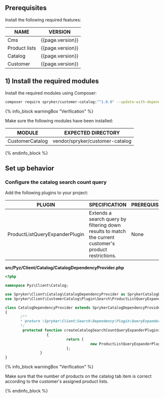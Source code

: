 

## Prerequisites

Install the following required features:

| NAME | VERSION |
| --- | --- |
| Cms | {{page.version}} |
| Product lists | {{page.version}} |
| Catalog | {{page.version}} |
| Customer | {{page.version}} |

## 1) Install the required modules

Install the required modules using Composer:

```bash
composer require spryker/customer-catalog:"^1.0.0" --update-with-dependencies
```

{% info_block warningBox "Verification" %}

Make sure the following modules have been installed:

| MODULE | EXPECTED DIRECTORY |
| --- | --- |
| CustomerCatalog | vendor/spryker/customer-catalog |

{% endinfo_block %}

## Set up behavior

### Configure the catalog search count query

Add the following plugins to your project:

| PLUGIN | SPECIFICATION | PREREQUISITES | NAMESPACE |
| --- | --- | --- | --- |
| ProductListQueryExpanderPlugin | Extends a search query by filtering down results to match the current customer's product restrictions. | None |  \Spryker\Client\CustomerCatalog\Plugin\Search\ProductListQueryExpanderPlugin |

**src/Pyz/Client/Catalog/CatalogDependencyProvider.php**

 ```php
 <?php

namespace Pyz\Client\Catalog;

use Spryker\Client\Catalog\CatalogDependencyProvider as SprykerCatalogDependencyProvider;
use Spryker\Client\CustomerCatalog\Plugin\Search\ProductListQueryExpanderPlugin;

class CatalogDependencyProvider extends SprykerCatalogDependencyProvider
{
        /**
        * @return \Spryker\Client\Search\Dependency\Plugin\QueryExpanderPluginInterface[]
        */
         protected function createCatalogSearchCountQueryExpanderPlugins():             array
                    {
                             return [
                                        new ProductListQueryExpanderPlugin(),
                             ];
                 }
}
 ```

{% info_block warningBox "Verification" %}

Make sure that the number of products on the catalog tab item is correct according to the customer's assigned product lists.

{% endinfo_block %}
